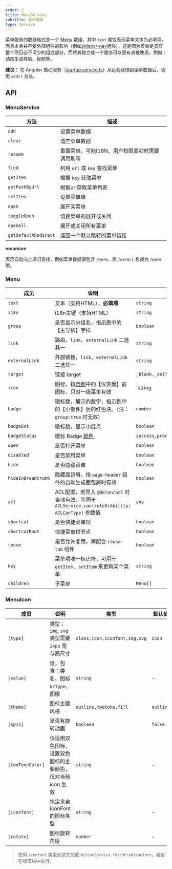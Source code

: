 ```yaml
---
order: 2
title: MenuService
subtitle: 菜单服务
type: Service
---
```


菜单服务的数据格式是一个 [Menu](https://github.com/ng-alain/delon/blob/master/packages/theme/src/services/menu/interface.ts) 数组，其中 `text` 属性表示菜单文本为必填项，而且本身并不受外部组件的影响（例如[sidebar-nav](/components/sidebar-nav)组件），这是因为菜单是贯穿整个项目必不可少的组成部分，而将其独立成一个服务可以更有效被使用，例如：动态生成导航、标题等。

**建议：** 在 Angular 启动服务（[startup.service.ts](https://github.com/ng-alain/ng-alain/blob/master/src/app/core/startup/startup.service.ts)）从远程获取到菜单数据后，调用 `add()` 方法。

## API

### MenuService

| 方法 | 描述 |
|----|----|
| `add` | 设置菜单数据 |
| `clear` | 清空菜单数据 |
| `resume` | 重置菜单，可能I18N、用户权限变动时需要调用刷新 |
| `find` | 利用 `url` 或 `key` 查找菜单 |
| `getItem` | 根据 `key` 获取菜单 |
| `getPathByUrl` | 根据url获取菜单列表 |
| `setItem` | 设置菜单值 |
| `open` | 展开某菜单 |
| `toggleOpen` | 切换菜单的展开或关闭 |
| `openAll` | 展开或关闭所有菜单 |
| `getDefaultRedirect` | 返回一个默认跳转的菜单链接 |

**recursive**

表示自动向上递归查找，例如菜单数据源包含 `/ware`，则 `/ware/1` 也视为 `/ware` 项。

### Menu

| 成员 | 说明 | 类型 | 默认值 |
|----|----|----|-----|
| `text` | 文本（支持HTML），**必填项** | `string` | - |
| `i18n` | i18n主键（支持HTML） | `string` | - |
| `group` | 是否显示分组名，指[示例](//ng-alain.github.io/ng-alain/)中的【主导航】字样 | `boolean` | `true` |
| `link` | 路由，`link`、`externalLink` 二选其一 | `string` | - |
| `externalLink` | 外部链接，`link`、`externalLink` 二选其一 | `string` | - |
| `target` | 链接 target | `_blank,_self,_parent,_top` | - |
| `icon` | 图标，指[示例](//ng-alain.github.io/ng-alain/)中的【仪表盘】前图标，只对一级菜单有效 | `string | MenuIcon` | - |
| `badge` | 徽标数，展示的数字，指[示例](//ng-alain.github.io/ng-alain/)中的【小部件】后的红色块。（注：`group:true` 时无效） | `number` | - |
| `badgeDot` | 徽标数，显示小红点 | `boolean` | - |
| `badgeStatus` | 徽标 Badge [颜色](https://ng.ant.design/components/badge/en#nz-badge) | `success,processing,default,error,warning` | `error` |
| `open` | 是否打开菜单 | `boolean` | `false` |
| `disabled` | 是否禁用菜单 | `boolean` | `false` |
| `hide` | 是否隐藏菜单 | `boolean` | `false` |
| `hideInBreadcrumb` | 隐藏面包屑，指 `page-header` 组件的自动生成面包屑时有效 | `boolean` | - |
| `acl` | ACL配置，若导入 `@delon/acl` 时自动有效，等同于 `ACLService.can(roleOrAbility: ACLCanType)` 参数值 | `any` | - |
| `shortcut` | 是否快捷菜单项 | `boolean` | - |
| `shortcutRoot` | 快捷菜单根节点 | `boolean` | - |
| `reuse` | 是否允许复用，需配合 `reuse-tab` 组件 | `boolean` | - |
| `key` | 菜单项唯一标识符，可用于 `getItem`、`setItem` 来更新某个菜单 | `string` | - |
| `children` | 子菜单 | `Menu[]` | - |

### MenuIcon

| 成员 | 说明 | 类型 | 默认值 |
|----|----|----|-----|
| `[type]` | 类型；`img`, `svg` 类型需要 `14px` 宽与高尺寸 | `class,icon,iconfont,img,svg` | `icon` |
| `[value]` | 值，包含：类名、图标 `nzType`、图像 | `string` | - |
| `[theme]` | 图标主题风格 | `outline,twotone,fill` | `outline` |
| `[spin]` | 是否有旋转动画 | `boolean` | `false` |
| `[twoToneColor]` | 仅适用双色图标，设置双色图标的主要颜色，仅对当前 icon 生效 | `string` | - |
| `[iconfont]` | 指定来自 IconFont 的图标类型 | `string` | - |
| `[rotate]` | 图标旋转角度 | `number` | - |

> 使用 `iconfont` 类型必须先加载 `NzIconService.fetchFromIconfont`，建议在根模块中执行。
